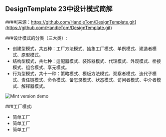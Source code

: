 ## DesignTemplate 23中设计模式简解

####[来源：https://github.com/HandleTom/DesignTemplate.git](https://github.com/HandleTom/DesignTemplate.git)

###设计模式的分类（三大类）:

* 创建型模式，共五种：工厂方法模式、抽象工厂模式、单例模式、建造者模式、原型模式。
* 结构型模式，共七种：适配器模式、装饰器模式、代理模式、外观模式、桥接模式、组合模式、享元模式。
* 行为型模式，共十一种：策略模式、模板方法模式、观察者模式、迭代子模式、责任链模式、命令模式、备忘录模式、状态模式、访问者模式、中介者模式、解释器模式。

![Mint version demo](总体讲解.png)  

###工厂模式:

* 简单工厂
* 简单工厂
* 简单工厂




##
##